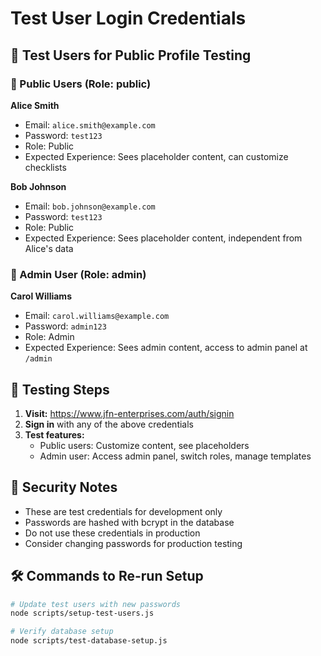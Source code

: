 # Test User Login Credentials

## 📧 Test Users for Public Profile Testing

### 👤 Public Users (Role: public)

**Alice Smith**
- Email: `alice.smith@example.com`
- Password: `test123`
- Role: Public
- Expected Experience: Sees placeholder content, can customize checklists

**Bob Johnson**
- Email: `bob.johnson@example.com`
- Password: `test123`
- Role: Public  
- Expected Experience: Sees placeholder content, independent from Alice's data

### 👑 Admin User (Role: admin)

**Carol Williams**
- Email: `carol.williams@example.com`
- Password: `admin123`
- Role: Admin
- Expected Experience: Sees admin content, access to admin panel at `/admin`

## 🧪 Testing Steps

1. **Visit:** https://www.jfn-enterprises.com/auth/signin
2. **Sign in** with any of the above credentials
3. **Test features:**
   - Public users: Customize content, see placeholders
   - Admin user: Access admin panel, switch roles, manage templates

## 🔐 Security Notes

- These are test credentials for development only
- Passwords are hashed with bcrypt in the database
- Do not use these credentials in production
- Consider changing passwords for production testing

## 🛠️ Commands to Re-run Setup

```bash
# Update test users with new passwords
node scripts/setup-test-users.js

# Verify database setup
node scripts/test-database-setup.js
```
